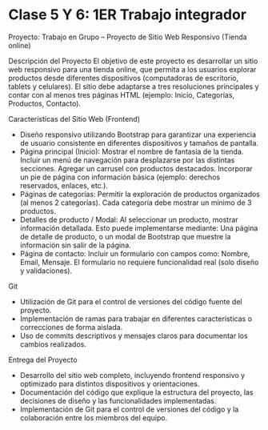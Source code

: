 # Clase 5 Y 6: 1ER Trabajo integrador
Proyecto:  Trabajo en Grupo – Proyecto de Sitio Web Responsivo (Tienda online)

Descripción del Proyecto
El objetivo de este proyecto es desarrollar un sitio web responsivo para una tienda online, que permita a los usuarios explorar productos desde diferentes dispositivos (computadoras de escritorio, tablets y celulares).
El sitio debe adaptarse a tres resoluciones principales y contar con al menos tres páginas HTML (ejemplo: Inicio, Categorías, Productos, Contacto).

Características del Sitio Web (Frontend)
- Diseño responsivo utilizando Bootstrap para garantizar una experiencia de usuario consistente en diferentes dispositivos y tamaños de pantalla.
- Página principal (Inicio): Mostrar el nombre de fantasía de la tienda. Incluir un menú de navegación para desplazarse por las distintas secciones. Agregar un carrusel con productos destacados. Incorporar un pie de página con información básica (ejemplo: derechos reservados, enlaces, etc.).
- Páginas de categorías: Permitir la exploración de productos organizados (al menos 2 categorías). Cada categoría debe mostrar un mínimo de 3 productos. 
- Detalles de producto / Modal: Al seleccionar un producto, mostrar información detallada. Esto puede implementarse mediante: Una página de detalle de producto, o un modal de Bootstrap que muestre la información sin salir de la página.
- Página de contacto: Incluir un formulario con campos como: Nombre, Email, Mensaje. El formulario no requiere funcionalidad real (solo diseño y validaciones).

Git
- Utilización de Git para el control de versiones del código fuente del proyecto.
- Implementación de ramas para trabajar en diferentes características o correcciones de forma aislada.
- Uso de commits descriptivos y mensajes claros para documentar los cambios realizados.

Entrega del Proyecto
- Desarrollo del sitio web completo, incluyendo frontend responsivo y optimizado para distintos dispositivos y orientaciones.
- Documentación del código que explique la estructura del proyecto, las decisiones de diseño y las funcionalidades implementadas.
- Implementación de Git para el control de versiones del código y la colaboración entre los miembros del equipo.
